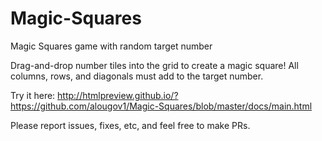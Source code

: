 # Magic-Squares
Magic Squares game with random target number

Drag-and-drop number tiles into the grid to create a magic square!  All columns, rows, and diagonals must add to the target number.

Try it here: http://htmlpreview.github.io/?https://github.com/alougov1/Magic-Squares/blob/master/docs/main.html

Please report issues, fixes, etc, and feel free to make PRs.
